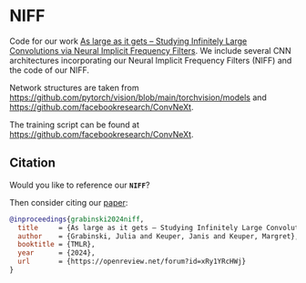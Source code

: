 # NIFF

Code for our work [As large as it gets – Studying Infinitely Large Convolutions via Neural Implicit Frequency Filters](https://openreview.net/forum?id=xRy1YRcHWj).
We include several CNN architectures incorporating our Neural Implicit Frequency Filters (NIFF) and the code of our NIFF.

Network structures are taken from  https://github.com/pytorch/vision/blob/main/torchvision/models and https://github.com/facebookresearch/ConvNeXt.

The training script can be found at https://github.com/facebookresearch/ConvNeXt.


## Citation

Would you like to reference our **`NIFF`**? 

Then consider citing our [paper](https://openreview.net/forum?id=xRy1YRcHWj):

```bibtex
@inproceedings{grabinski2024niff,
  title     = {As large as it gets – Studying Infinitely Large Convolutions via Neural Implicit Frequency Filters},
  author    = {Grabinski, Julia and Keuper, Janis and Keuper, Margret},
  booktitle = {TMLR},
  year      = {2024},
  url       = {https://openreview.net/forum?id=xRy1YRcHWj}
}
```
